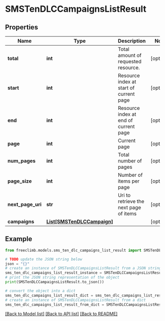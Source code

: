 # SMSTenDLCCampaignsListResult


## Properties

Name | Type | Description | Notes
------------ | ------------- | ------------- | -------------
**total** | **int** | Total amount of requested resource. | [optional] 
**start** | **int** | Resource index at start of current page | [optional] 
**end** | **int** | Resource index at end of current page | [optional] 
**page** | **int** | Current page | [optional] 
**num_pages** | **int** | Total number of pages | [optional] 
**page_size** | **int** | Number of items per page | [optional] 
**next_page_uri** | **str** | Uri to retrieve the next page of items | [optional] 
**campaigns** | [**List[SMSTenDLCCampaign]**](SMSTenDLCCampaign.md) |  | [optional] 

## Example

```python
from freeclimb.models.sms_ten_dlc_campaigns_list_result import SMSTenDLCCampaignsListResult

# TODO update the JSON string below
json = "{}"
# create an instance of SMSTenDLCCampaignsListResult from a JSON string
sms_ten_dlc_campaigns_list_result_instance = SMSTenDLCCampaignsListResult.from_json(json)
# print the JSON string representation of the object
print(SMSTenDLCCampaignsListResult.to_json())

# convert the object into a dict
sms_ten_dlc_campaigns_list_result_dict = sms_ten_dlc_campaigns_list_result_instance.to_dict()
# create an instance of SMSTenDLCCampaignsListResult from a dict
sms_ten_dlc_campaigns_list_result_from_dict = SMSTenDLCCampaignsListResult.from_dict(sms_ten_dlc_campaigns_list_result_dict)
```
[[Back to Model list]](../README.md#documentation-for-models) [[Back to API list]](../README.md#documentation-for-api-endpoints) [[Back to README]](../README.md)


